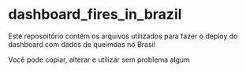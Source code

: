 # dashboard_fires_in_brazil
Este reposoitório contém os arquivos utilizados para fazer o deploy do dashboard com dados de queimdas no Brasil

Você pode copiar, alterar e utilizar sem problema algum
